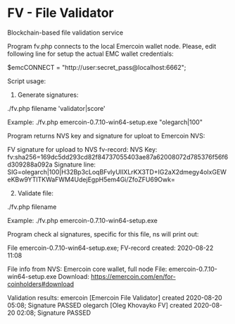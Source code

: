 # FV - File Validator

Blockchain-based file validation service

Program fv.php connects to the local Emercoin wallet node. Please, edit
following line for setup the actual EMC wallet credentials:

$emcCONNECT = "http://user:secret_pass@localhost:6662";


Script usage:


1. Generate signatures:

./fv.php filename 'validator|score'

Example:
./fv.php emercoin-0.7.10-win64-setup.exe "olegarch|100"

Program returns NVS key and signature for uploat to Emercoin NVS:


FV signature for upload to NVS fv-record:
NVS Key:
	fv:sha256=169dc5dd293cd82f84737055403ae87a62008072d785376f56f6d309288a092a
Signature line:
	SIG=olegarch|100|H32Bp3cLoqBFvlyUIIXLrKX3TD+IG2aX2dmegy4oIxGEWeKBw9YTITKWaFWM4UdejEgpH5em4Gi/ZfoZFU69Owk=


2. Validate file:

./fv.php filename

Example:
./fv.php emercoin-0.7.10-win64-setup.exe

Program check al signatures, specific for this file, ns will print out:


File emercoin-0.7.10-win64-setup.exe; FV-record created: 2020-08-22 11:08

File info from NVS:
	Emercoin core wallet, full node
	File: emercoin-0.7.10-win64-setup.exe
	Download: https://emercoin.com/en/for-coinholders#download

Validation results:
	emercoin [Emercoin File Validator] created 2020-08-20 05:08; Signature PASSED
	olegarch [Oleg Khovayko FV] created 2020-08-20 02:08; Signature PASSED

